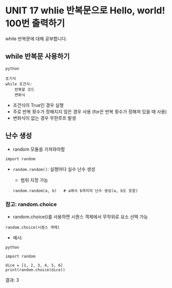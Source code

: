 # UNIT 17 whlie 반복문으로 Hello, world! 100번 출력하기
while 반복문에 대해 공부합니다. 

## while 반복문 사용하기
```
python

초기식
while 조건식:
    반복할 코드
    변화식
```
- 조건식이 True인 경우 실행
- 주로 반복 횟수가 정해지지 않은 경우 사용 (for은 반복 횟수가 정해져 있을 때 사용)
- 변화식이 없는 경우 무한루프 발생

## 난수 생성
- random 모듈을 가져와야함

`import random`
- `random.random()`: 실행마다 실수 난수 생성
    * 범위 지정 가능
      
    `random.random(a, b)   # a에서 b까지의 난수 생성(a, b도 포함)`

### 참고: random.choice
- random.choice()를 사용하면 시퀀스 객체에서 무작위로 요소 선택 가능

`random.choice(시퀀스 객체)`
- 예시:
```
python 

import random

dice = [1, 2, 3, 4, 5, 6]
print(random.choice(dice))
```
결과: 3
